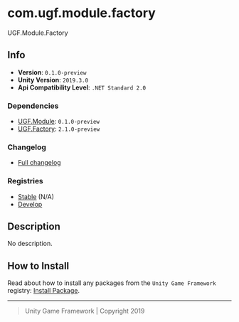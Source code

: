 # com.ugf.module.factory

UGF.Module.Factory

## Info

- **Version**: `0.1.0-preview`
- **Unity Version**: `2019.3.0`
- **Api Compatibility Level**: `.NET Standard 2.0`

### Dependencies

- [UGF.Module](https://github.com/unity-game-framework/ugf-module): `0.1.0-preview`
- [UGF.Factory](https://github.com/unity-game-framework/ugf-factory): `2.1.0-preview`

### Changelog

- [Full changelog][1]

### Registries

- [Stable][2] (N/A)
- [Develop][3]

## Description

No description.

## How to Install

Read about how to install any packages from the `Unity Game Framework` registry: [Install Package][4].

---
> Unity Game Framework | Copyright 2019

[1]: changelog.md
[2]: https://bintray.com/unity-game-framework/stable/com.ugf.module.factory
[3]: https://bintray.com/unity-game-framework/dev/com.ugf.module.factory
[4]: https://github.com/unity-game-framework/ugf-documentation/wiki/Install-Package
